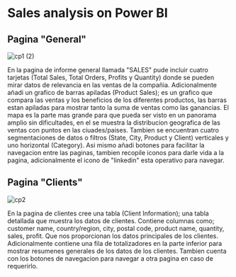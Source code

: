 # Sales analysis on Power BI

## Pagina "General"

![cp1 (2)](https://github.com/user-attachments/assets/94c9663d-5d35-492a-8b0e-17407e9ac201)

En la pagina de informe general llamada "SALES" pude incluir cuatro tarjetas (Total Sales, Total Orders, Profits y Quantity) donde se pueden mirar datos de relevancia en las ventas de la compañia.
Adicionalmente añadi un grafico de barras apiladas (Product Sales); es un grafico que compara las ventas y los beneficios de los diferentes productos, las barras estan apiladas para mostrar tanto la suma de ventas como las ganancias.
El mapa es la parte mas grande para que pueda ser visto en un panorama amplio sin dificultades, en el se muestra la distribucion geografica de las ventas con puntos en las ciuades/paises.
Tambien se encuentran cuatro segmentaciones de datos o filtros (State, City, Product y Client) verticales y uno horizontal (Category).
Asi mismo añadi botones para facilitar la navegacion entre las paginas, tambien recopile iconos para darle vida a la pagina, adicionalmente el icono de "linkedin" esta operativo para navegar.

## Pagina "Clients"

![cp2](https://github.com/user-attachments/assets/2567a9df-cba4-4e32-bbf9-6b9d187461d5)

En la pagina de clientes cree una tabla (Client Information); una tabla detallada que muestra los datos de clientes. 
Contiene columnas como; customer name, country/region, city, postal code, product name, quantity, sales, profit. Que nos proporcionan los datos principales de los clientes.
Adicionalmente contiene una fila de totalizadores en la parte inferior para mostrar resumenes generales de los datos de los clientes.
Tambien cuenta con los botones de navegacion para navegar a otra pagina en caso de requerirlo.
